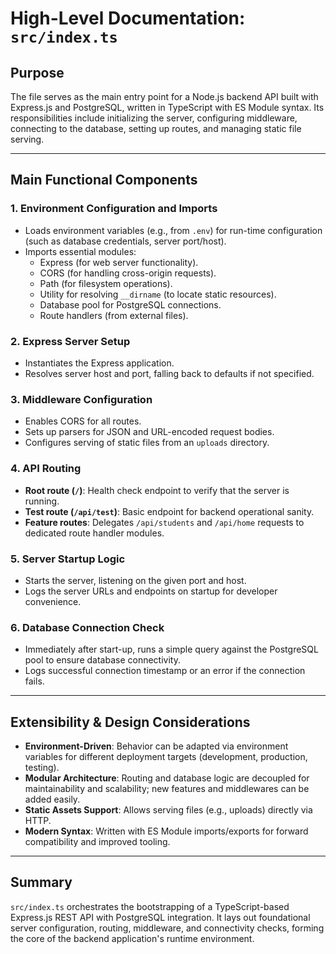 # High-Level Documentation: `src/index.ts`

## Purpose

The file serves as the main entry point for a Node.js backend API built with Express.js and PostgreSQL, written in TypeScript with ES Module syntax. Its responsibilities include initializing the server, configuring middleware, connecting to the database, setting up routes, and managing static file serving.

---

## Main Functional Components

### 1. **Environment Configuration and Imports**
   - Loads environment variables (e.g., from `.env`) for run-time configuration (such as database credentials, server port/host).
   - Imports essential modules:
     - Express (for web server functionality).
     - CORS (for handling cross-origin requests).
     - Path (for filesystem operations).
     - Utility for resolving `__dirname` (to locate static resources).
     - Database pool for PostgreSQL connections.
     - Route handlers (from external files).

### 2. **Express Server Setup**
   - Instantiates the Express application.
   - Resolves server host and port, falling back to defaults if not specified.

### 3. **Middleware Configuration**
   - Enables CORS for all routes.
   - Sets up parsers for JSON and URL-encoded request bodies.
   - Configures serving of static files from an `uploads` directory.

### 4. **API Routing**
   - **Root route (`/`)**: Health check endpoint to verify that the server is running.
   - **Test route (`/api/test`)**: Basic endpoint for backend operational sanity.
   - **Feature routes**: Delegates `/api/students` and `/api/home` requests to dedicated route handler modules.

### 5. **Server Startup Logic**
   - Starts the server, listening on the given port and host.
   - Logs the server URLs and endpoints on startup for developer convenience.

### 6. **Database Connection Check**
   - Immediately after start-up, runs a simple query against the PostgreSQL pool to ensure database connectivity.
   - Logs successful connection timestamp or an error if the connection fails.

---

## Extensibility & Design Considerations

- **Environment-Driven**: Behavior can be adapted via environment variables for different deployment targets (development, production, testing).
- **Modular Architecture**: Routing and database logic are decoupled for maintainability and scalability; new features and middlewares can be added easily.
- **Static Assets Support**: Allows serving files (e.g., uploads) directly via HTTP.
- **Modern Syntax**: Written with ES Module imports/exports for forward compatibility and improved tooling.

---

## Summary

`src/index.ts` orchestrates the bootstrapping of a TypeScript-based Express.js REST API with PostgreSQL integration. It lays out foundational server configuration, routing, middleware, and connectivity checks, forming the core of the backend application's runtime environment.